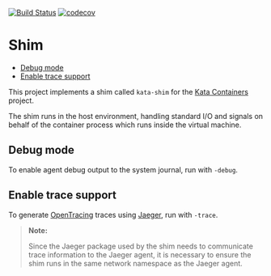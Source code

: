 [![Build Status](https://travis-ci.org/kata-containers/shim.svg?branch=master)](https://travis-ci.org/kata-containers/shim)
[![codecov](https://codecov.io/gh/kata-containers/shim/branch/master/graph/badge.svg)](https://codecov.io/gh/kata-containers/shim)

#    Shim

* [Debug mode](#debug-mode)
* [Enable trace support](#enable-trace-support)

This project implements a shim called `kata-shim` for the [Kata
Containers](https://katacontainers.io/) project.

The shim runs in the host environment, handling standard I/O and signals on
behalf of the container process which runs inside the virtual machine.

## Debug mode

To enable agent debug output to the system journal, run with `-debug`.

## Enable trace support

To generate [OpenTracing](https://opentracing.io/) traces using [Jaeger](https://www.jaegertracing.io), run with `-trace`.

> **Note:**
>
> Since the Jaeger package used by the shim needs to communicate trace
> information to the Jaeger agent, it is necessary to ensure the shim runs in
> the same network namespace as the Jaeger agent.
